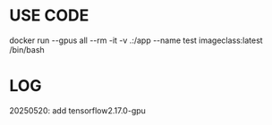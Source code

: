# USE CODE
docker run --gpus all --rm -it -v .:/app --name test imageclass:latest /bin/bash
# LOG
20250520: add tensorflow2.17.0-gpu


